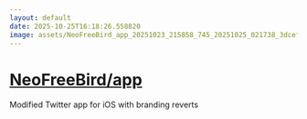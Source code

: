 ```yaml
---
layout: default
date: 2025-10-25T16:18:26.558820
image: assets/NeoFreeBird_app_20251023_215858_745_20251025_021738_3dcef3--20251025T041824876--cropped.png
---
```


# [NeoFreeBird/app](https://github.com/NeoFreeBird/app/)

Modified Twitter app for iOS with branding reverts

